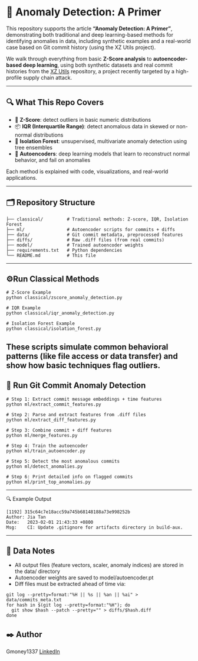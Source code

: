# 🧠 Anomaly Detection: A Primer

This repository supports the article **“Anomaly Detection: A Primer”**, demonstrating both traditional and deep learning-based methods for identifying anomalies in data, including synthetic examples and a real-world case based on Git commit history (using the XZ Utils project).

We walk through everything from basic **Z-Score analysis** to **autoencoder-based deep learning**, using both synthetic datasets and real commit histories from the [XZ Utils](https://tukaani.org/xz-backdoor/) repository, a project recently targeted by a high-profile supply chain attack.

---

## 🔍 What This Repo Covers

- 📏 **Z-Score**: detect outliers in basic numeric distributions  
- 📦 **IQR (Interquartile Range)**: detect anomalous data in skewed or non-normal distributions  
- 🌲 **Isolation Forest**: unsupervised, multivariate anomaly detection using tree ensembles  
- 🤖 **Autoencoders**: deep learning models that learn to reconstruct normal behavior, and fail on anomalies

Each method is explained with code, visualizations, and real-world applications.

---

## 🗂️ Repository Structure
```text
├── classical/         # Traditional methods: Z-score, IQR, Isolation Forest
├── ml/                # Autoencoder scripts for commits + diffs
├── data/              # Git commit metadata, preprocessed features
├── diffs/             # Raw .diff files (from real commits)
├── model/             # Trained autoencoder weights
├── requirements.txt   # Python dependencies
└── README.md          # This file
```
---
## ⚙️Run Classical Methods
```text
# Z-Score Example
python classical/zscore_anomaly_detection.py

# IQR Example
python classical/iqr_anomaly_detection.py

# Isolation Forest Example
python classical/isolation_forest.py
```
These scripts simulate common behavioral patterns (like file access or data transfer) and show how basic techniques flag outliers.
---
## 🤖 Run Git Commit Anomaly Detection
```text
# Step 1: Extract commit message embeddings + time features
python ml/extract_commit_features.py

# Step 2: Parse and extract features from .diff files
python ml/extract_diff_features.py

# Step 3: Combine commit + diff features
python ml/merge_features.py

# Step 4: Train the autoencoder
python ml/train_autoencoder.py

# Step 5: Detect the most anomalous commits
python ml/detect_anomalies.py

# Step 6: Print detailed info on flagged commits
python ml/print_top_anomalies.py
```
---
🔍 Example Output
```text
[1192] 315c64c7e18acc59a745b68148188a73e998252b
Author: Jia Tan
Date:   2023-02-01 21:43:33 +0800
Msg:    CI: Update .gitignore for artifacts directory in build-aux.
```
---
## 📁 Data Notes
* All output files (feature vectors, scaler, anomaly indices) are stored in the data/ directory
* Autoencoder weights are saved to model/autoencoder.pt
* Diff files must be extracted ahead of time via:
```text
git log --pretty=format:"%H || %s || %an || %ai" > data/commits_meta.txt
for hash in $(git log --pretty=format:"%H"); do
  git show $hash --patch --pretty="" > diffs/$hash.diff
done
```

## ✒️ Author
Gmoney1337
[LinkedIn](https://www.linkedin.com/in/galenyanofsky/)
